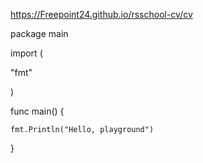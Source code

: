 https://Freepoint24.github.io/rsschool-cv/cv

package main

import (

"fmt"

)

func main() {

	fmt.Println("Hello, playground")
	
}
